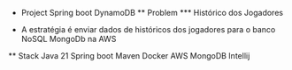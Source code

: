 * Project Spring boot DynamoDB
** Problem
*** Histórico dos Jogadores
 - A estratégia é enviar dados de históricos dos jogadores para o banco NoSQL MongoDb na AWS

** Stack
 Java 21
 Spring boot
 Maven
 Docker
 AWS MongoDB
 Intellij

